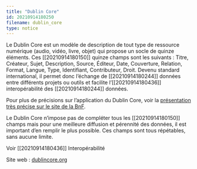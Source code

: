 ```yaml
---
title: "Dublin Core"
id: 20210914180250
filename: dublin_core
type: notice
---
```


Le Dublin Core est un modèle de description de tout type de ressource numérique (audio, vidéo, livre, objet) qui propose un socle de quinze éléments. Ces [[20210914180150]] quinze champs sont les suivants : Titre, Créateur, Sujet, Description, Source, Éditeur, Date, Couverture, Relation, Format, Langue, Type, Identifiant, Contributeur, Droit. Devenu standard international, il permet donc l’échange de [[20210914180244]] données entre différents projets ou outils et facilite l’[[20210914180436]] interopérabilité des [[20210914180244]] données.

Pour plus de précisions sur l’application du Dublin Core, voir la [présentation très précise sur le site de la BnF](http://www.bnf.fr/fr/professionnels/formats_catalogage/a.f_dublin_core.html).

Le Dublin Core n’impose pas de compléter tous les [[20210914180150]] champs mais pour une meilleure diffusion et pérennité des données, il est important d’en remplir le plus possible. Ces champs sont tous répétables, sans aucune limite.

Voir [[20210914180436]] Interopérabilité

Site web : [dublincore.org](https://dublincore.org/)

